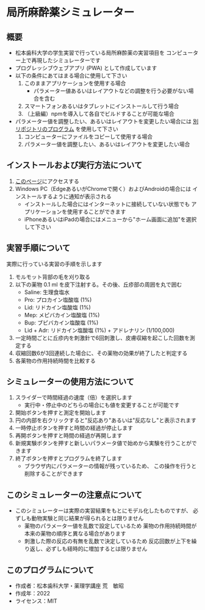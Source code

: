 
# 局所麻酔薬シミュレーター

## 概要
- 松本歯科大学の学生実習で行っている局所麻酔薬の実習項目を
  コンピューター上で再現したシミュレーターです
- プログレッシブウェブアプリ (PWA) として作成しています
- 以下の条件にあてはまる場合に使用して下さい
    1. このままアプリケーションを使用する場合
        - パラメーター値あるいはレイアウトなどの調整を行う必要がない場合を含む
    1. スマートフォンあるいはタブレットにインストールして行う場合
    1. （上級編）npmを導入して各自でビルドすることが可能な場合
- パラメーター値を調整したい、あるいはレイアウトを変更したい場合には
  [別リポジトリのプログラム](https://github.com/toshi-ara/simla)
  を使用して下さい
    1. コンピューターにファイルをコピーして使用する場合
    1. パラメーター値を調整したい、あるいはレイアウトを変更したい場合

## インストールおよび実行方法について
1. [このページ](https://toshi-ara.github.io/simla-ts/sim_local_anesthetics.html)にアクセスする
1. Windows PC（EdgeあるいがChromeで開く）およびAndroidの場合には
  インストールするように通知が表示される
    - インストールした場合にはインターネットに接続していない状態でも
      アプリケーションを使用することができます
    - iPhoneあるいはiPadの場合にはメニューから"ホーム画面に追加"を選択して下さい

## 実習手順について
実際に行っている実習の手順を示します

1. モルモット背部の毛を刈り取る
1. 以下の薬物 0.1 ml を皮下注射する。その後、丘疹部の周囲を丸で囲む
    - Saline: 生理食塩水
    - Pro: プロカイン塩酸塩 (1%)
    - Lid: リドカイン塩酸塩 (1%)
    - Mep: メピバカイン塩酸塩 (1%)
    - Bup: ブピバカイン塩酸塩 (1%)
    - Lid + Adr: リドカイン塩酸塩 (1%) + アドレナリン (1/100,000)
1. 一定時間ごとに丘疹内を刺激針で6回刺激し、皮膚収縮を起こした回数を測定する
1. 収縮回数6が3回連続した場合に、その薬物の効果が終了したと判定する
1. 各薬物の作用持続時間を比較する

## シミュレーターの使用方法について
1. スライダーで時間経過の速度（倍）を選択します
    - 実行中・停止中のどちらの場合にも値を変更することが可能です
1. 開始ボタンを押すと測定を開始します
1. 円の内部を右クリックすると"反応あり"あるいは"反応なし"と表示されます
1. 一時停止ボタンを押すと時間の経過が停止します
1. 再開ボタンを押すと時間の経過が再開します
1. 新規実験ボタンを押すと新しいパラメータ値で始めから実験を行うことができます
1. 終了ボタンを押すとプログラムを終了します
    - ブラウザ内にパラメーターの情報が残っているため、
      この操作を行うと削除することができます

## このシミュレーターの注意点について
- このシミュレーターは実際の実習結果をもとにモデル化したものですが、
  必ずしも動物実験と同じ結果が得られるとは限りません
    - 薬物のパラメーター値を乱数で設定しているため
      薬物の作用持続時間が本来の薬物の順序と異なる場合があります
    - 刺激した際の反応の有無を乱数で決定しているため
      反応回数が上下を繰り返し、必ずしも経時的に増加するとは限りません

## このプログラムについて
- 作成者：松本歯科大学・薬理学講座 荒　敏昭
- 作成年：2022
- ライセンス：MIT

